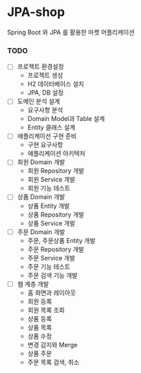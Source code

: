 # JPA-shop
Spring Boot 와 JPA 를 활용한 마켓 어플리케이션


### TODO
- [ ]  프로젝트 환경설정
    - 프로젝트 생성
    - H2 데이터베이스 설치
    - JPA, DB 설정
- [ ]  도메인 분석 설계
    - 요구사항 분석
    - Domain Model과 Table 설계
    - Entity 클래스 설계
- [ ]  애플리케이션 구현 준비
    - 구현 요구사항
    - 애플리케이션 아키텍처
- [ ]  회원 Domain 개발
    - 회원 Repository 개발
    - 회원 Service 개발
    - 회원 기능 테스트
- [ ]  상품 Domain 개발
    - 상품 Entity 개발
    - 상품 Repository 개발
    - 상품 Service 개발
- [ ]  주문 Domain 개발
    - 주문, 주문상품 Entity 개발
    - 주문 Repository 개발
    - 주문 Service 개발
    - 주문 기능 테스트
    - 주문 검색 기능 개발
- [ ]  웹 계층 개발
    - 홈 화면과 레이아웃
    - 회원 등록
    - 회원 목록 조회
    - 상품 등록
    - 상품 목록
    - 상품 수정
    - 변경 감지와 Merge
    - 상품 주문
    - 주문 목록 검색, 취소